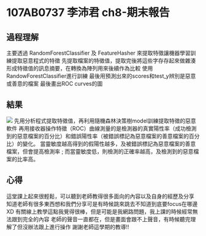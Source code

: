 # 107AB0737 李沛君 ch8-期末報告
## 過程理解
主要透過 RandomForestClassifier 及 FeatureHasher 來提取特徵讓機器學習訓練提取惡意程式的特徵
先提取檔案的特徵值，提取完後將這些字存存起來做雜湊形成特徵值的訊息摘要，在轉換為陣列用來後續作為比較
使用RandowForestClassifier進行訓練
最後用預測出來的scores和test_y辨別是惡意或善意的檔案
最後畫出ROC curves的圖
## 結果
![](https://github.com/LPG7722/ch8-final/blob/main/image.png)
先用分析程式提取特徵值，再利用隨機森林決策樹model訓練提取特徵的惡意軟件
再用接收器操作特徵（ROC）曲線測量的是檢測器的真實陽性率（成功檢測到的惡意檔案的百分比）和錯誤陽性率（被錯誤標記為惡意檔案的善意檔案的百分比）的變化。
當靈敏度越高得到的假陽性越多，及被錯誤標記為惡意檔案的善意檔案，但會提高檢測率 ; 而當靈敏度低，則檢測的正確率越高，及檢測到的惡意檔案的比率高。
## 心得
這堂課上起來很輕鬆，可以聽到老師教得很多面向的內容以及自身的經歷及分享
知道老師有很多東西想和我們分享可是有時候跳來跳去不知道到底要focus在哪邊XD
有關線上教學這點我覺得很棒，但是可能是我網路問題，我上課的時候經常無法跟到完全的內容
老師的聲音一直都在，但是畫面會跟不上聲音，有時候聽完理解了但沒辦法跟上進行操作
謝謝老師這學期的教導!!
